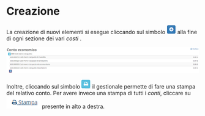 # Creazione

La creazione di nuovi elementi si esegue cliccando sul simbolo ![](../../../../.gitbook/assets/aggiungere.PNG) alla fine di ogni sezione dei vari _costi_ .

![Screen creazione nuovo conto](../../../../.gitbook/assets/contoeconomico.PNG)

Inoltre, cliccando sul simbolo ![](../../../../.gitbook/assets/stampapianodeiconti.PNG) il gestionale permette di fare una stampa del relativo conto. Per avere invece una stampa di tutti i _conti_, cliccare su ![](../../../../.gitbook/assets/stampa.PNG) presente in alto a destra.



